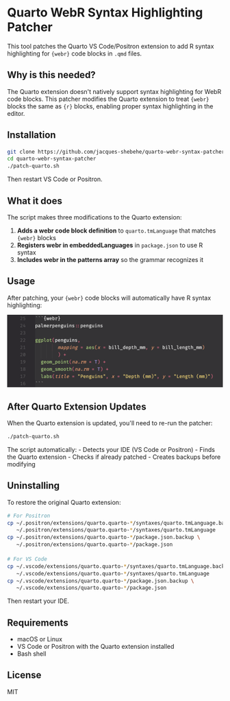 # Quarto WebR Syntax Highlighting Patcher

This tool patches the Quarto VS Code/Positron extension to add R syntax highlighting for `{webr}` code blocks in `.qmd` files.

## Why is this needed?

The Quarto extension doesn't natively support syntax highlighting for WebR code blocks. This patcher modifies the Quarto extension to treat `{webr}` blocks the same as `{r}` blocks, enabling proper syntax highlighting in the editor.

## Installation

``` bash
git clone https://github.com/jacques-shebehe/quarto-webr-syntax-patcher.git
cd quarto-webr-syntax-patcher
./patch-quarto.sh
```

Then restart VS Code or Positron.

## What it does

The script makes three modifications to the Quarto extension:

1.  **Adds a webr code block definition** to `quarto.tmLanguage` that matches `{webr}` blocks
2.  **Registers webr in embeddedLanguages** in `package.json` to use R syntax
3.  **Includes webr in the patterns array** so the grammar recognizes it

## Usage

After patching, your `{webr}` code blocks will automatically have R syntax highlighting:

![](webr-r-syntax-highlighting.png)

## After Quarto Extension Updates

When the Quarto extension is updated, you'll need to re-run the patcher:

``` bash
./patch-quarto.sh
```

The script automatically: - Detects your IDE (VS Code or Positron) - Finds the Quarto extension - Checks if already patched - Creates backups before modifying

## Uninstalling

To restore the original Quarto extension:

``` bash
# For Positron
cp ~/.positron/extensions/quarto.quarto-*/syntaxes/quarto.tmLanguage.backup \
   ~/.positron/extensions/quarto.quarto-*/syntaxes/quarto.tmLanguage
cp ~/.positron/extensions/quarto.quarto-*/package.json.backup \
   ~/.positron/extensions/quarto.quarto-*/package.json

# For VS Code
cp ~/.vscode/extensions/quarto.quarto-*/syntaxes/quarto.tmLanguage.backup \
   ~/.vscode/extensions/quarto.quarto-*/syntaxes/quarto.tmLanguage
cp ~/.vscode/extensions/quarto.quarto-*/package.json.backup \
   ~/.vscode/extensions/quarto.quarto-*/package.json
```

Then restart your IDE.

## Requirements

-   macOS or Linux
-   VS Code or Positron with the Quarto extension installed
-   Bash shell

## License

MIT